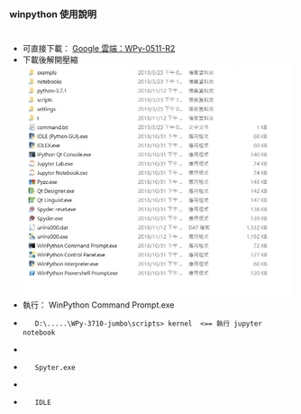 ### winpython 使用說明
#
* 可直接下載： [Google 雲端：WPy-0511-R2](https://drive.google.com/open?id=1Tq9Db0tKangzw_5FXdJgoeU_pKrV_78p)
* 下載後解開壓縮
![image](https://github.com/jumbokh/micropython_class/blob/master/winpython/winpython.JPG)
* 執行： WinPython Command Prompt.exe
*        D:\.....\WPy-3710-jumbo\scripts> kernel  <== 執行 jupyter notebook
*        
*        Spyter.exe
*
*        IDLE 

